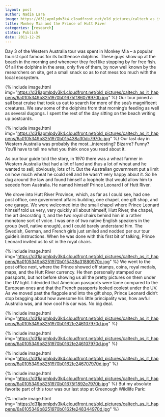 ```yaml
---
layout: post
author: Nadia Lara
image: https://d31japmlpdv3k4.cloudfront.net/old_pictures/caltech_as_it_happens/6a0105349b8251970b015438a2fc91970c.jpg
title: Monkey Mia and the Prince of Hutt River 
categories: [research]
status: Publish
date: 2011-12-29
---
```



Day 3 of the Western Australia tour was spent in Monkey Mia – a popular tourist spot famous for its bottlenose dolphins. These guys show up at the beach in the morning and whenever they feel like stopping by for free fish. Of all the dolphins in the area, only five of them, by now well known by the researchers on site, get a small snack so as to not mess too much with the local ecosystem.


{% include image.html img="https://d31japmlpdv3k4.cloudfront.net/old_pictures/caltech_as_it_happens/6a0105349b8251970b01675f186078970b.jpg" %}
Our tour joined a sail boat cruise that took us out to search for more of the sea’s magnificent creatures. We saw some of the dolphins from that morning’s feeding as well as several dugongs. I spent the rest of the day sitting on the beach writing up postcards.


{% include image.html img="https://d31japmlpdv3k4.cloudfront.net/old_pictures/caltech_as_it_happens/6a0105349b8251970b015438a30dc7970c.jpg" %}
Our last day in Western Australia was probably the most…interesting? Bizarre? Funny? You’ll have to tell me what you think once you read about it.

As our tour guide told the story, in 1970 there was a wheat farmer in Western Australia that had a lot of land and thus a lot of wheat and he wanted to sell, obviously, lots of it. But the Australian government put a limit on how much wheat he could sell and he wasn’t very happy about it. So he dug around the law and found himself a loophole that would allow him to secede from Australia. He named himself Prince Leonard I of Hutt River.

We drove into Hutt River Province, which, as far as I could see, had one post office, one government affairs building, one chapel, one gift shop, and one garage. We were welcomed into the small chapel where Prince Leonard himself told us very, very quickly all about himself, Hutt River, the chapel, the art decorating it, and the two royal chairs behind him in a rather monotone sort of voice. I was one of two native English speakers in the group (well, native enough), and I could barely understand him. The Swedish, German, and French girls just smiled and nodded per our tour guide’s instructions. When he was done with this first bit of talking, Prince Leonard invited us to sit in the royal chairs.


{% include image.html img="https://d31japmlpdv3k4.cloudfront.net/old_pictures/caltech_as_it_happens/6a0105349b8251970b015438a31880970c.jpg" %}
We went to the post office next, where the Prince showed off stamps, coins, royal medals, maps, and the Hutt River currency. He then personally stamped our passports, but not before showing us all the pretty pictures on them under the UV light. I decided that American passports were lame compared to the European ones and that the French passports looked coolest under the UV. As we moved past the flagpole and into the gift shop, Prince Leonard didn’t stop bragging about how awesome his little principality was, how awful Australia was, and how cool his car was. No big deal.


{% include image.html img="https://d31japmlpdv3k4.cloudfront.net/old_pictures/caltech_as_it_happens/6a0105349b8251970b0162fe246107970d.jpg" %}


{% include image.html img="https://d31japmlpdv3k4.cloudfront.net/old_pictures/caltech_as_it_happens/6a0105349b8251970b0162fe246107970d.jpg" %}


{% include image.html img="https://d31japmlpdv3k4.cloudfront.net/old_pictures/caltech_as_it_happens/6a0105349b8251970b0162fe246707970d.jpg" %}


{% include image.html img="https://d31japmlpdv3k4.cloudfront.net/old_pictures/caltech_as_it_happens/6a0105349b8251970b01675f1892e7970b.jpg" %}
But my absolute favorite part of this tour was our last stop at Greenough Wildlife Park:

{% include image.html img="https://d31japmlpdv3k4.cloudfront.net/old_pictures/caltech_as_it_happens/6a0105349b8251970b0162fe248344970d.jpg" %}
